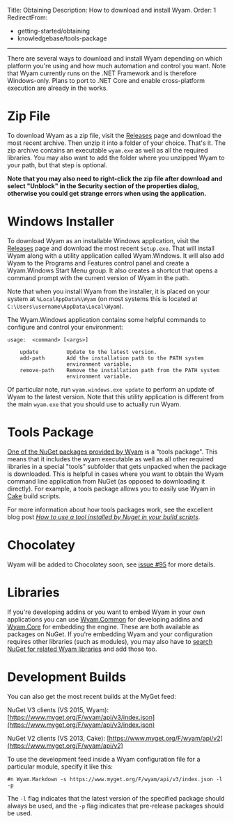 Title: Obtaining
Description: How to download and install Wyam.
Order: 1
RedirectFrom:
  - getting-started/obtaining
  - knowledgebase/tools-package
---
There are several ways to download and install Wyam depending on which platform you're using and how much automation and control you want. Note that Wyam currently runs on the .NET Framework and is therefore Windows-only. Plans to port to .NET Core and enable cross-platform execution are already in the works.

# Zip File

To download Wyam as a zip file, visit the [Releases](https://github.com/Wyamio/Wyam/releases) page and download the most recent archive. Then unzip it into a folder of your choice. That's it. The zip archive contains an executable `wyam.exe` as well as all the required libraries. You may also want to add the folder where you unzipped Wyam to your path, but that step is optional.

**Note that you may also need to right-click the zip file after download and select "Unblock" in the Security section of the properties dialog, otherwise you could get strange errors when using the application.**

# Windows Installer

To download Wyam as an installable Windows application, visit the [Releases](https://github.com/Wyamio/Wyam/releases) page and download the most recent `Setup.exe`. That will install Wyam along with a utility application called Wyam.Windows. It will also add Wyam to the Programs and Features control panel and create a Wyam.Windows Start Menu group. It also creates a shortcut that opens a command prompt with the current version of Wyam in the path.

Note that when you install Wyam from the installer, it is placed on your system at `%LocalAppData%\Wyam` (on most systems this is located at `C:\Users\username\AppData\Local\Wyam`).

The Wyam.Windows application contains some helpful commands to configure and control your environment:

```
usage:  <command> [<args>]

    update         Update to the latest version.
    add-path       Add the installation path to the PATH system
                   environment variable.
    remove-path    Remove the installation path from the PATH system
                   environment variable.
```

Of particular note, run `wyam.windows.exe update` to perform an update of Wyam to the latest version. Note that this utility application is different from the main `wyam.exe` that you should use to actually run Wyam.

# Tools Package

[One of the NuGet packages provided by Wyam](https://www.nuget.org/packages/Wyam) is a "tools package". This means that it includes the wyam executable as well as all other required libraries in a special "tools" subfolder that gets unpacked when the package is downloaded. This is helpful in cases where you want to obtain the Wyam command line application from NuGet (as opposed to downloading it directly). For example, a tools package allows you to easily use Wyam in [Cake](http://cakebuild.net/) build scripts.

For more information about how tools packages work, see the excellent blog post *[How to use a tool installed by Nuget in your build scripts](https://lostechies.com/joshuaflanagan/2011/06/24/how-to-use-a-tool-installed-by-nuget-in-your-build-scripts/)*.

# Chocolatey

Wyam will be added to Chocolatey soon, see [issue #95](https://github.com/Wyamio/Wyam/issues/95) for more details.

# Libraries

If you're developing addins or you want to embed Wyam in your own applications you can use [Wyam.Common](https://www.nuget.org/packages/Wyam.Common) for developing addins and [Wyam.Core](https://www.nuget.org/packages/Wyam.Core) for embedding the engine. These are both available as packages on NuGet. If you're embedding Wyam and your configuration requires other libraries (such as modules), you may also have to [search NuGet for related Wyam libraries](https://www.nuget.org/packages?q=wyam) and add those too.

# Development Builds

You can also get the most recent builds at the MyGet feed:

NuGet V3 clients (VS 2015, Wyam): [https://www.myget.org/F/wyam/api/v3/index.json](https://www.myget.org/F/wyam/api/v3/index.json)

NuGet V2 clients (VS 2013, Cake): [https://www.myget.org/F/wyam/api/v2](https://www.myget.org/F/wyam/api/v2)

To use the development feed inside a Wyam configuration file for a particular module, specify it like this:

```
#n Wyam.Markdown -s https://www.myget.org/F/wyam/api/v3/index.json -l -p
```

The `-l` flag indicates that the latest version of the specified package should always be used, and the `-p` flag indicates that pre-release packages should be used.